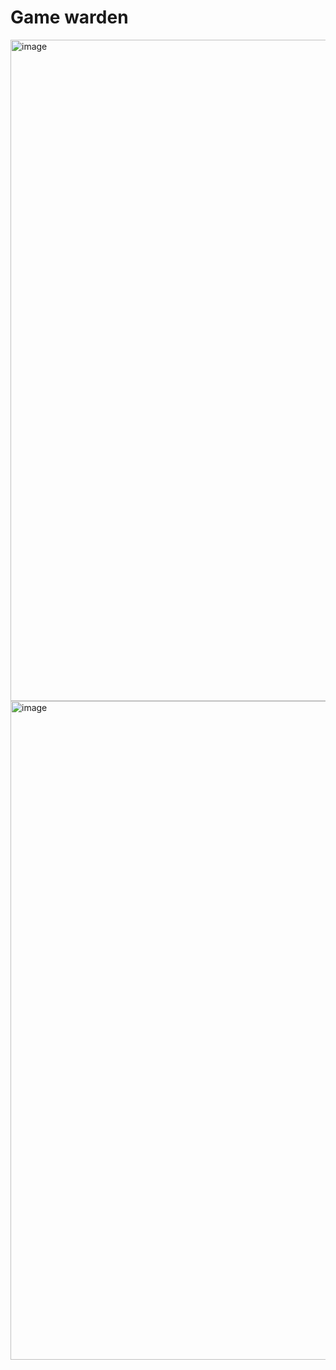 # Game warden
<img width="1906" height="1058" alt="image" src="https://github.com/user-attachments/assets/d02d7490-ee90-448d-80f0-a1f4082add12" />
<img width="1915" height="1054" alt="image" src="https://github.com/user-attachments/assets/aaef30e9-8f1d-4ce7-be4e-984b3baf8744" />


